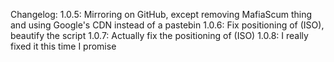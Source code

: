 Changelog:
1.0.5: Mirroring on GitHub, except removing MafiaScum thing and using Google's CDN instead of a pastebin
1.0.6: Fix positioning of (ISO), beautify the script
1.0.7: Actually fix the positioning of (ISO)
1.0.8: I really fixed it this time I promise
